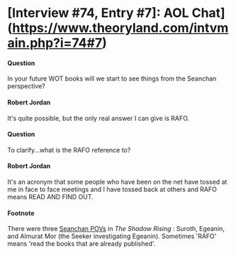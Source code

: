 # [Interview #74, Entry #7]: AOL Chat](https://www.theoryland.com/intvmain.php?i=74#7)

#### Question

In your future WOT books will we start to see things from the Seanchan perspective?

#### Robert Jordan

It's quite possible, but the only real answer I can give is RAFO.

#### Question

To clarify...what is the RAFO reference to?

#### Robert Jordan

It's an acronym that some people who have been on the net have tossed at me in face to face meetings and I have tossed back at others and RAFO means READ AND FIND OUT.

#### Footnote

There were three
[Seanchan POVs](http://www.theoryland.com/vbulletin/showthread.php?p=7139#poststop)
in
*The Shadow Rising*
: Suroth, Egeanin, and Almurat Mor (the Seeker investigating Egeanin). Sometimes 'RAFO' means 'read the books that are already published'.

